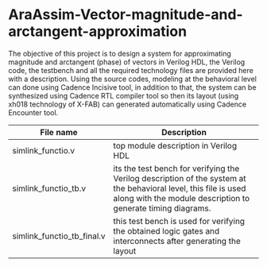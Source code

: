 # AraAssim-Vector-magnitude-and-arctangent-approximation

The objective of this project is to design a system for approximating magnitude and arctangent (phase) of vectors in Verilog HDL, the Verilog code, the testbench and all the required technology files are provided here with a description. Using the source codes, modeling at the behavioral level can done using Cadence Incisive tool, in addition to that, the system can be synthesized using Cadence RTL compiler tool so then its layout (using xh018 technology of X-FAB) can generated automatically using Cadence Encounter tool.

| File name                  | Description                                                                                                                                                                      |
|----------------------------|----------------------------------------------------------------------------------------------------------------------------------------------------------------------------------|
| simlink_functio.v          | top module description in Verilog HDL                                                                                                                                            |
| simlink_functio_tb.v       | its the test bench for verifying the Verilog description of the system at the behavioral level, this file is used along with the module description to generate timing diagrams. |
| simlink_functio_tb_final.v | this test bench is used for verifying the obtained logic gates and interconnects after generating the layout                                                                     |
